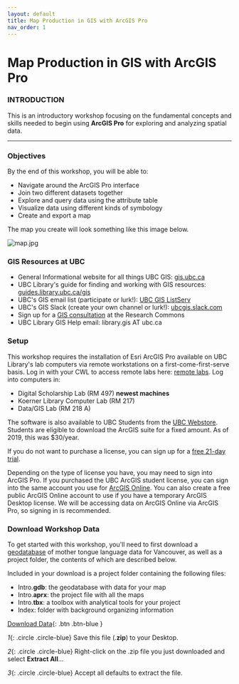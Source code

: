 ```yaml
---
layout: default
title: Map Production in GIS with ArcGIS Pro
nav_order: 1
---
```


# Map Production in GIS with ArcGIS Pro

### INTRODUCTION

This is an introductory workshop focusing on the fundamental concepts and skills needed to begin using **ArcGIS Pro** for exploring and analyzing spatial data.

---
### Objectives
By the end of this workshop, you will be able to:
- Navigate around the ArcGIS Pro interface
- Join two different datasets together
- Explore and query data using the attribute table
- Visualize data using different kinds of symbology
- Create and export a map

The map you create will look something like this image below.

![map.jpg](../images/map.jpg)

### GIS Resources at UBC
- General Informational website for all things UBC GIS: [gis.ubc.ca](http://gis.ubc.ca/)    
- UBC Library's guide for finding and working with GIS resources: [guides.library.ubc.ca/gis](http://guides.library.ubc.ca/gis)
- UBC's GIS email list (participate or lurk!): [UBC GIS ListServ](https://lists.ubc.ca/scripts/wa.exe?SUBED1=GIS-LIST&A=1)  
- UBC's GIS Slack (create your own channel or lurk!): [ubcgis.slack.com](https://ubcgis.slack.com/)
- Sign up for a [GIS consultation](https://researchcommons.library.ubc.ca/consultation-requests/) at the Research Commons
- UBC Library GIS Help email: library.gis AT ubc.ca

### Setup
This workshop requires the installation of Esri ArcGIS Pro available on UBC Library's lab computers via remote workstations on a first-come-first-serve basis. Log in with your CWL to access remote labs here: [remote labs](https://remotelabs.ubc.ca). Log into computers in:
- Digital Scholarship Lab (RM 497) **newest machines**
- Koerner Library Computer Lab (RM 217)
- Data/GIS Lab (RM 218 A)


The software is also available to UBC Students from the [UBC Webstore](http://gis.ubc.ca/software/). Students are eligible to download the ArcGIS suite for a fixed amount. As of 2019, this was $30/year.

If you do not want to purchase a license, you can sign up for a [free 21-day trial](https://www.esri.com/en-us/arcgis/trial?rmedium=esri_com_redirects01&rsource=https://links.esri.com/pro/trial).

Depending on the type of license you have, you may need to sign into ArcGIS Pro. If you purchased the UBC ArcGIS student license, you can sign into the same account you use for [ArcGIS Online](https://www.arcgis.com/index.html). You can also create a free public ArcGIS Online account to use if you have a temporary ArcGIS Desktop license. We will be accessing data on ArcGIS Online via ArcGIS Pro, so signing in is recommended.

### Download Workshop Data
To get started with this workshop, you'll need to first download a [geodatabase](https://pro.arcgis.com/en/pro-app/latest/help/data/geodatabases/overview/what-is-a-geodatabase-.htm) of mother tongue language data for Vancouver, as well as a project folder, the contents of which are described below.

Included in your download is a project folder containing the following files:
- Intro.**gdb**: the geodatabase with data for your map
- Intro.**aprx**: the project file with all the maps
- Intro.**tbx**: a toolbox with analytical tools for your project
- Index: folder with background organizing information

[Download Data](https://github.com/ubc-library-rc/intro-to-arcgis-pro/raw/master/data/IntroArcGISPro.zip){: .btn .btn-blue }

*1*{: .circle .circle-blue} Save this file (.**zip**) to your Desktop.

*2*{: .circle .circle-blue} Right-click on the .zip file you just downloaded and select **Extract All**...

*3*{: .circle .circle-blue} Accept all defaults to extract the file.    
